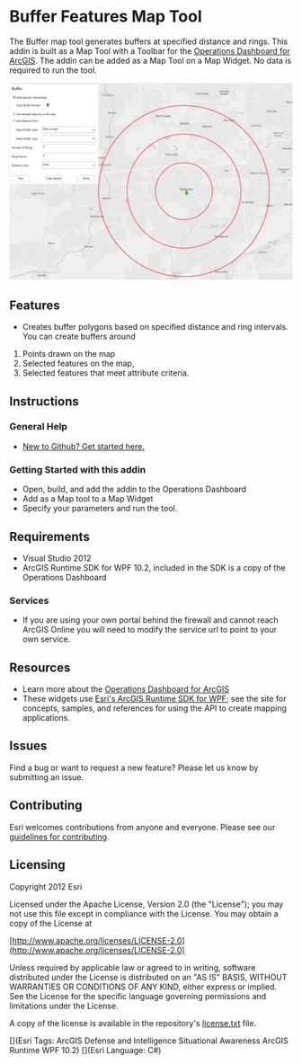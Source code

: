 # Buffer Features Map Tool

The Buffer map tool generates buffers at specified distance and rings.  This addin is built as a Map Tool with a Toolbar for the [Operations Dashboard for ArcGIS](http://resources.arcgis.com/en/operations-dashboard/).  The addin can be added as a Map Tool on a Map Widget.  No data is required to run the tool.

![Image of Operations Dashboard]( Screenshot.PNG "solutions-widgets-wpf")

## Features

* Creates buffer polygons based on specified distance and ring intervals. You can create buffers around
1. Points drawn on the map
2. Selected features on the map, 
3. Selected features that meet attribute criteria.   

## Instructions

### General Help

* [New to Github? Get started here.](http://htmlpreview.github.com/?https://github.com/Esri/esri.github.com/blob/master/help/esri-getting-to-know-github.html)

### Getting Started with this addin
* Open, build, and add the addin to the Operations Dashboard
* Add as a Map tool to a Map Widget
* Specify your parameters and run the tool.

## Requirements

* Visual Studio 2012
* ArcGIS Runtime SDK for WPF 10.2, included in the SDK is a copy of the Operations Dashboard
 
### Services

* If you are using your own portal behind the firewall and cannot reach ArcGIS Online you will need to modify the service url to point to your own service.

## Resources

* Learn more about the [Operations Dashboard for ArcGIS](http://resources.arcgis.com/en/operations-dashboard/)
* These widgets use [Esri's ArcGIS Runtime SDK for WPF](http://resources.arcgis.com/en/communities/runtime-wpf/);
see the site for concepts, samples, and references for using the API to create mapping applications.


## Issues

Find a bug or want to request a new feature?  Please let us know by submitting an issue.

## Contributing

Esri welcomes contributions from anyone and everyone. Please see our [guidelines for contributing](https://github.com/esri/contributing).

## Licensing

Copyright 2012 Esri

Licensed under the Apache License, Version 2.0 (the "License");
you may not use this file except in compliance with the License.
You may obtain a copy of the License at

   [http://www.apache.org/licenses/LICENSE-2.0](http://www.apache.org/licenses/LICENSE-2.0)

Unless required by applicable law or agreed to in writing, software
distributed under the License is distributed on an "AS IS" BASIS,
WITHOUT WARRANTIES OR CONDITIONS OF ANY KIND, either express or implied.
See the License for the specific language governing permissions and
limitations under the License.

A copy of the license is available in the repository's
[license.txt](license.txt) file.


[](Esri Tags: ArcGIS Defense and Intelligence Situational Awareness ArcGIS Runtime WPF 10.2)
[](Esri Language: C#)